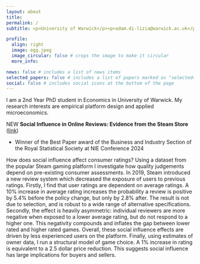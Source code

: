 ```yaml
---
layout: about
title:
permalink: /
subtitle: <p>University of Warwick</p><p>adam.di-lizia@warwick.ac.uk</p>

profile:
  align: right
  image: egg.jpeg
  image_circular: false # crops the image to make it circular
  more_info:

news: false # includes a list of news items
selected_papers: false # includes a list of papers marked as "selected={true}"
social: false # includes social icons at the bottom of the page
---
```


I am a 2nd Year PhD student in Economics in University of Warwick. My research interests are empirical platform design and applied microeconomics. 

NEW **Social Influence in Online Reviews: Evidence from the Steam Store** ([link](https://warwick.ac.uk/fac/soc/economics/research/centres/cage/manage/publications/wp714.2024.pdf))
  * Winner of the Best Paper award of the Business and Industry Section of the Royal Statistical Society at NIE Conference 2024

How does social influence affect consumer ratings? Using a dataset from the popular Steam gaming platform I investigate how quality judgements depend on pre-existing consumer assessments. In 2019, Steam introduced a new review system which decreased the exposure of users to previous ratings. Firstly, I find that user ratings are dependent on average ratings. A 10% increase in average rating increases the probability a review is positive by 5.4% before the policy change, but only by 2.8% after. The result is not due to selection, and is robust to a wide range of alternative specifications. Secondly, the effect
is heavily asymmetric: individual reviewers are more negative when exposed to a lower average rating, but do not respond to a higher one. This negativity compounds and inflates the gap between lower rated and higher rated games. Overall, these social influence effects are driven by less experienced users on the platform. Finally, using estimates of owner data, I run a structural model of game choice. A 1% increase in rating is equivalent to a 2.5 dollar price reduction. This suggests social influence has large implications for buyers and sellers.


